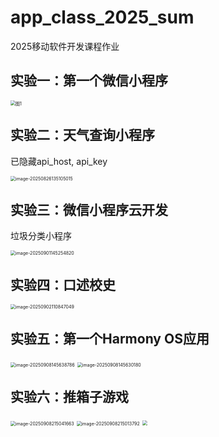 # app_class_2025_sum
2025移动软件开发课程作业



## 实验一：第一个微信小程序

<img src="https://pic.ericzht.space/PicGo/image-20250825173118959.png" alt="图1" style="zoom: 50%;" />



## 实验二：天气查询小程序

已隐藏api_host, api_key

<img src="https://pic.ericzht.space/PicGo/image-20250826135105015.png" alt="image-20250826135105015" style="zoom: 50%;" />



## 实验三：微信小程序云开发

垃圾分类小程序

<img src="https://pic.ericzht.space/PicGo/image-20250901145254820.png" alt="image-20250901145254820" style="zoom: 50%;" />



## 实验四：口述校史

<img src="https://pic.ericzht.space/PicGo/image-20250902110847049.png" alt="image-20250902110847049" style="zoom:50%;" />



## 实验五：第一个Harmony OS应用

<img src="https://pic.ericzht.space/PicGo/image-20250908145638786.png" alt="image-20250908145638786" style="zoom:50%;" /> <img src="https://pic.ericzht.space/PicGo/image-20250908145630180.png" alt="image-20250908145630180" style="zoom:50%;" />



## 实验六：推箱子游戏

<img src="https://pic.ericzht.space/PicGo/image-20250908215041663.png" alt="image-20250908215041663" style="zoom:50%;" /> <img src="https://pic.ericzht.space/PicGo/image-20250908215013792.png" alt="image-20250908215013792" style="zoom:50%;" /> <img src="https://pic.ericzht.space/PicGo/image-20250908214834837.png" style="zoom:50%;" />
